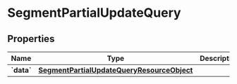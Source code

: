 
# SegmentPartialUpdateQuery

## Properties
| Name | Type | Description | Notes |
| ------------ | ------------- | ------------- | ------------- |
| **&#x60;data&#x60;** | [**SegmentPartialUpdateQueryResourceObject**](SegmentPartialUpdateQueryResourceObject.md) |  |  |



